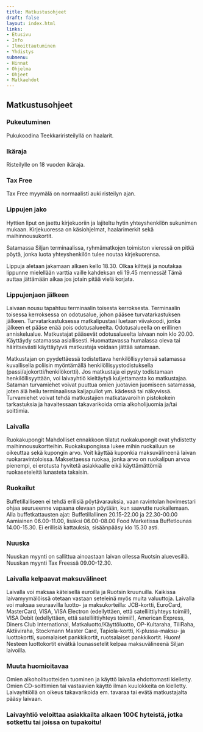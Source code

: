```yaml
---
title: Matkustusohjeet
draft: false
layout: index.html
links:
- Etusivu
- Info
- Ilmoittautuminen
- Yhdistys
submenu:
- Hinnat
- Ohjelma
- Ohjeet
- Matkaehdot
---
```

## Matkustusohjeet

### Pukeutuminen
Pukukoodina Teekkariristeilyllä on haalarit.

### Ikäraja
Risteilylle on 18 vuoden ikäraja.

### Tax Free
Tax Free myymälä on normaalisti auki risteilyn ajan.

### Lippujen jako
Hyttien liput on jaettu kirjekuoriin ja lajiteltu hytin yhteyshenkilön sukunimen mukaan. Kirjekuoressa on käsiohjelmat, haalarimerkit sekä maihinnousukortit.

Satamassa Siljan terminaalissa, ryhmämatkojen toimiston vieressä on pitkä pöytä, jonka luota yhteyshenkilön tulee noutaa kirjekuorensa.

Lippuja aletaan jakamaan alkaen kello 18.30. Olkaa kilttejä ja noutakaa lippunne mielellään varttia vaille kahdeksan eli 19.45 mennessä! Tämä auttaa jättämään aikaa jos jotain pitää vielä korjata.

### Lippujenjaon jälkeen
Laivaan nousu tapahtuu terminaalin toisesta kerroksesta. Terminaalin toisessa kerroksessa on odotusalue, johon pääsee turvatarkastuksen jälkeen. Turvatarkastuksessa matkalipustasi luetaan viivakoodi, jonka jälkeen et pääse enää pois odotusalueelta. Odotusalueella on erillinen anniskelualue. Matkustajat pääsevät odotusalueelta laivaan noin klo 20.00.
Käyttäydy satamassa asiallisesti. Huomattavassa humalassa oleva tai häiritsevästi käyttäytyvä matkustaja voidaan jättää satamaan.

Matkustajan on pyydettäessä todistettava henkilöllisyytensä satamassa kuvallisella poliisin myöntämällä henkilöllisyystodistuksella (passi/ajokortti/henkilökortti). Jos matkustaja ei pysty todistamaan henkilöllisyyttään, voi laivayhtiö kieltäytyä kuljettamasta ko matkustajaa.
Sataman turvamiehet voivat puuttua omien juotavien juomiseen satamassa, joten älä heilu terminaalissa kaljapullot ym. kädessä tai näkyvissä. Turvamiehet voivat tehdä matkustajien matkatavaroihin pistokokein tarkastuksia ja havaitessaan takavarikoida omia alkoholijuomia ja/tai soittimia.

### Laivalla
Ruokakupongit
Mahdolliset ennakkoon tilatut ruokakupongit ovat yhdistetty maihinnousukortteihin. Ruokakupongissa lukee mihin ruokailuun se oikeuttaa sekä kupongin arvo. Voit käyttää kuponkia maksuvälineenä laivan ruokaravintoloissa. Maksettaessa ruokaa, jonka arvo on ruokalipun arvoa pienempi, ei erotusta hyvitetä asiakkaalle eikä käyttämättömiä ruokaseteleitä lunasteta takaisin.

### Ruokailut
Buffetillalliseen ei tehdä erilisiä pöytävarauksia, vaan ravintolan hovimestari ohjaa seurueenne vapaana olevaan pöytään, kun saavutte ruokailemaan.
Alla buffetkattausten ajat:
Buffetillallinen 20.15-22.00 ja 22.30-00.00
Aamiainen 06.00-11.00, lisäksi 06.00-08.00 Food Marketissa
Buffetlounas 14.00-15.30. Ei erillisiä kattauksia, sisäänpääsy klo 15.30 asti.

### Nuuska
Nuuskan myynti on sallittua ainoastaan laivan ollessa Ruotsin aluevesillä. Nuuskan myynti Tax Freessä 09.00-12.30. 

### Laivalla kelpaavat maksuvälineet
Laivalla voi maksaa käteisellä euroilla ja Ruotsin kruunuilla. Kaikissa laivamyymälöissä otetaan vastaan seteleinä myös muita valuuttoja. Laivalla voi maksaa seuraavilla luotto- ja maksukorteilla: JCB-kortti, EuroCard, MasterCard, VISA, VISA Electron (edellyttäen, että satelliittiyhteys toimii!), VISA Debit (edellyttäen, että satelliittiyhteys toimii!), American Express, Diners Club International, Matkaluotto/Käyttöluotto, OP-Kultaraha, TiliRaha, Aktiiviraha, Stockmann Master Card, Tapiola-kortti, K-plussa-maksu- ja luottokortti, suomalaiset pankkikortit, ruotsalaiset pankkikortit. Huom! Nesteen luottokortit eivätkä lounassetelit kelpaa maksuvälineenä Siljan laivoilla. 

### Muuta huomioitavaa
Omien alkoholituotteiden tuominen ja käyttö laivalla ehdottomasti kielletty. Omien CD-soittimien tai vastaavien käyttö ilman kuulokkeita on kielletty. Laivayhtiöllä on oikeus takavarikoida em. tavaraa tai evätä matkustajalta pääsy laivaan. 
### Laivayhtiö veloittaa asiakkailta alkaen 100€ hyteistä, jotka sotkettu tai joissa on tupakoitu!
